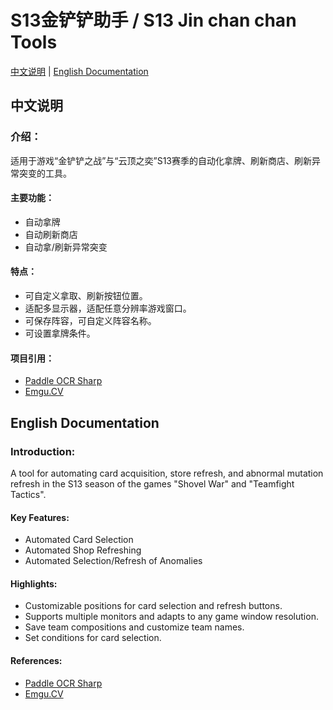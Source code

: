 


# S13金铲铲助手 / S13 Jin chan chan Tools

[中文说明](#中文说明) | [English Documentation](#english-documentation)

## 中文说明
### 介绍：
适用于游戏“金铲铲之战”与“云顶之奕”S13赛季的自动化拿牌、刷新商店、刷新异常突变的工具。
#### 主要功能：
* 自动拿牌
* 自动刷新商店
* 自动拿/刷新异常突变
#### 特点：
* 可自定义拿取、刷新按钮位置。
* 适配多显示器，适配任意分辨率游戏窗口。
* 可保存阵容，可自定义阵容名称。
* 可设置拿牌条件。
#### 项目引用：
* [Paddle OCR Sharp](https://github.com/raoyutian/PaddleOCRSharp)
* [Emgu.CV](https://github.com/emgucv/emgucv)
  
## English Documentation
### Introduction:
A tool for automating card acquisition, store refresh, and abnormal mutation refresh in the S13 season of the games "Shovel War" and "Teamfight Tactics".
#### Key Features:
* Automated Card Selection
* Automated Shop Refreshing
* Automated Selection/Refresh of Anomalies
#### Highlights:
* Customizable positions for card selection and refresh buttons.
* Supports multiple monitors and adapts to any game window resolution.
* Save team compositions and customize team names.
* Set conditions for card selection.
#### References:
* [Paddle OCR Sharp](https://github.com/raoyutian/PaddleOCRSharp)
* [Emgu.CV](https://github.com/emgucv/emgucv)
